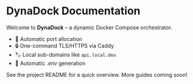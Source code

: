# DynaDock Documentation

Welcome to **DynaDock** – a dynamic Docker Compose orchestrator.

* 🚀 Automatic port allocation
* 🔒 One-command TLS/HTTPS via Caddy
* 🏷️ Local sub-domains like `api.local.dev`
* 📄 Automatic *.env* generation

See the project README for a quick overview. More guides coming soon!
